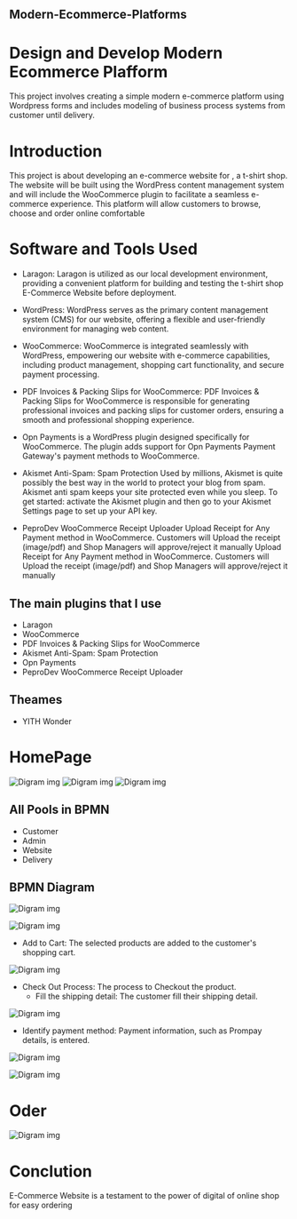 ## Modern-Ecommerce-Platforms
# Design and Develop Modern Ecommerce Plafform
 This project involves creating a simple modern e-commerce platform using Wordpress forms and includes modeling of business process systems from customer until delivery.
 
# Introduction
 This project is about developing an e-commerce website for , a t-shirt shop. The website will be built using the WordPress content management system and will include the WooCommerce plugin to facilitate a seamless e-commerce experience. This platform will allow customers to browse, choose and order online comfortable



# Software and Tools Used
- Laragon: Laragon is utilized as our local development environment, providing a convenient platform for building and testing the t-shirt shop E-Commerce Website before deployment.

- WordPress: WordPress serves as the primary content management system (CMS) for our website, offering a flexible and user-friendly environment for managing web content.

- WooCommerce: WooCommerce is integrated seamlessly with WordPress, empowering our website with e-commerce capabilities, including product management, shopping cart functionality, and secure payment processing.

- PDF Invoices & Packing Slips for WooCommerce: PDF Invoices & Packing Slips for WooCommerce is responsible for generating professional invoices and packing slips for customer orders, ensuring a smooth and professional shopping experience.

- Opn Payments is a WordPress plugin designed specifically for WooCommerce. The plugin adds support for Opn Payments Payment Gateway's payment methods to WooCommerce.

- Akismet Anti-Spam: Spam Protection   Used by millions, Akismet is quite possibly the best way in the world to protect your blog from spam. Akismet anti spam keeps your site protected even while you sleep. To get started: activate the Akismet plugin and then go to your Akismet Settings page to set up your API key.

- PeproDev WooCommerce Receipt Uploader     Upload Receipt for Any Payment method in WooCommerce. Customers will Upload the receipt (image/pdf) and Shop Managers will approve/reject it manually
Upload Receipt for Any Payment method in WooCommerce. Customers will Upload the receipt (image/pdf) and Shop Managers will approve/reject it manually



## The main plugins that I use 
- Laragon
- WooCommerce
- PDF Invoices & Packing Slips for WooCommerce
-  Akismet Anti-Spam: Spam Protection
-  Opn Payments
-  PeproDev WooCommerce Receipt Uploader 

## Theames
- YITH Wonder
  
# HomePage
![Digram img](img/1.png)
![Digram img](img/2.png)
![Digram img](img/3.png)


## All Pools in BPMN
- Customer
- Admin
- Website
- Delivery

## BPMN Diagram
![Digram img](img/377902141_690977509719209_3404472861495042614_n.png)




![Digram img](img/4.png)

  - Add to Cart: The selected products are added to the customer's shopping cart.

![Digram img](img/5.png)

- Check Out Process: The process to Checkout the product.
   - Fill the shipping detail: The customer fill their shipping detail.

![Digram img](img/6.png)

 - Identify payment method: Payment information, such as Prompay details, is entered.

![Digram img](img/8.png)

![Digram img](img/7.png)

# Oder

![Digram img](img/aa.png)

# Conclution
E-Commerce Website is a testament to the power of digital of online shop  for easy ordering
